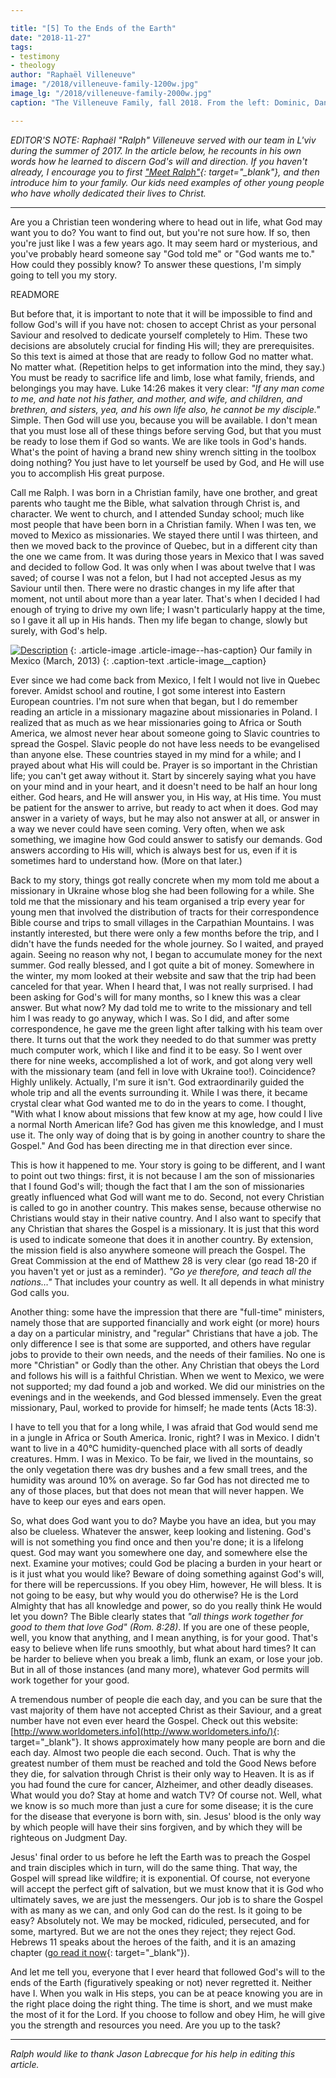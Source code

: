 ```yaml
---

title: "[5] To the Ends of the Earth"
date: "2018-11-27"
tags:
- testimony
- theology
author: "Raphaël Villeneuve"
image: "/2018/villeneuve-family-1200w.jpg"
image_lg: "/2018/villeneuve-family-2000w.jpg"
caption: "The Villeneuve Family, fall 2018. From the left: Dominic, Danièle, Matthew, Ralph"

---
```


*EDITOR'S NOTE: Raphaël "Ralph" Villeneuve served with our team in L'viv during the summer of 2017. In the article below, he recounts in his own words how he learned to discern God's will and direction. If you haven't already, I encourage you to first ["Meet Ralph"](https://ofreport.com/2017/08/meet-ralph/){: target="_blank"}, and then introduce him to your family. Our kids need examples of other young people who have wholly dedicated their lives to Christ.*

---

Are you a Christian teen wondering where to head out in life, what God may want you to do? You want to find out, but you're not sure how. If so, then you're just like I was a few years ago. It may seem hard or mysterious, and you've probably heard someone say "God told me" or "God wants me to." How could they possibly know? To answer these questions, I'm simply going to tell you my story.

READMORE

But before that, it is important to note that it will be impossible to find and follow God's will if you have not: chosen to accept Christ as your personal Saviour and resolved to dedicate yourself completely to Him. These two decisions are absolutely crucial for finding His will; they are prerequisites. So this text is aimed at those that are ready to follow God no matter what. No matter what. (Repetition helps to get information into the mind, they say.) You must be ready to sacrifice life and limb, lose what family, friends, and belongings you may have. Luke 14:26 makes it very clear: *"If any man come to me, and hate not his father, and mother, and wife, and children, and brethren, and sisters, yea, and his own life also, he cannot be my disciple."* Simple. Then God will use you, because you will be available. I don't mean that you must lose all of these things before serving God, but that you must be ready to lose them if God so wants. We are like tools in God's hands. What's the point of having a brand new shiny wrench sitting in the toolbox doing nothing? You just have to let yourself be used by God, and He will use you to accomplish His great purpose.

Call me Ralph. I was born in a Christian family, have one brother, and great parents who taught me the Bible, what salvation through Christ is, and character. We went to church, and I attended Sunday school; much like most people that have been born in a Christian family. When I was ten, we moved to Mexico as missionaries. We stayed there until I was thirteen, and then we moved back to the province of Quebec, but in a different city than the one we came from. It was during those years in Mexico that I was saved and decided to follow God. It was only when I was about twelve that I was saved; of course I was not a felon, but I had not accepted Jesus as my Saviour until then. There were no drastic changes in my life after that moment, not until about more than a year later. That's when I decided I had enough of trying to drive my own life; I wasn't particularly happy at the time, so I gave it all up in His hands. Then my life began to change, slowly but surely, with God's help.

[![Description](https://d21yo20tm8bmc2.cloudfront.net/2018/villeneuves-mexico-550w.jpg)](https://d21yo20tm8bmc2.cloudfront.net/2018/villeneuves-mexico-2000w.jpg)
{: .article-image .article-image--has-caption}
Our family in Mexico (March, 2013)
{: .caption-text .article-image__caption}

Ever since we had come back from Mexico, I felt I would not live in Quebec forever. Amidst school and routine, I got some interest into Eastern European countries. I'm not sure when that began, but I do remember reading an article in a missionary magazine about missionaries in Poland. I realized that as much as we hear missionaries going to Africa or South America, we almost never hear about someone going to Slavic countries to spread the Gospel. Slavic people do not have less needs to be evangelised than anyone else. These countries stayed in my mind for a while; and I prayed about what His will could be. Prayer is so important in the Christian life; you can't get away without it. Start by sincerely saying what you have on your mind and in your heart, and it doesn't need to be half an hour long either. God hears, and He will answer you, in His way, at His time. You must be patient for the answer to arrive, but ready to act when it does. God may answer in a variety of ways, but he may also not answer at all, or answer in a way we never could have seen coming. Very often, when we ask something, we imagine how God could answer to satisfy our demands. God answers according to His will, which is always best for us, even if it is sometimes hard to understand how. (More on that later.)

Back to my story, things got really concrete when my mom told me about a missionary in Ukraine whose blog she had been following for a while. She told me that the missionary and his team organised a trip every year for young men that involved the distribution of tracts for their correspondence Bible course and trips to small villages in the Carpathian Mountains. I was instantly interested, but there were only a few months before the trip, and I didn't have the funds needed for the whole journey. So I waited, and prayed again. Seeing no reason why not, I began to accumulate money for the next summer. God really blessed, and I got quite a bit of money. Somewhere in the winter, my mom looked at their website and saw that the trip had been canceled for that year. When I heard that, I was not really surprised. I had been asking for God's will for many months, so I knew this was a clear answer. But what now? My dad told me to write to the missionary and tell him I was ready to go anyway, which I was. So I did, and after some correspondence, he gave me the green light after talking with his team over there. It turns out that the work they needed to do that summer was pretty much computer work, which I like and find it to be easy. So I went over there for nine weeks, accomplished a lot of work, and got along very well with the missionary team (and fell in love with Ukraine too!). Coincidence? Highly unlikely. Actually, I'm sure it isn't. God extraordinarily guided the whole trip and all the events surrounding it. While I was there, it became crystal clear what God wanted me to do in the years to come. I thought, "With what I know about missions that few know at my age, how could I live a normal North American life? God has given me this knowledge, and I must use it. The only way of doing that is by going in another country to share the Gospel." And God has been directing me in that direction ever since.

This is how it happened to me. Your story is going to be different, and I want to point out two things: first, it is not because I am the son of missionaries that I found God's will; though the fact that I am the son of missionaries greatly influenced what God will want me to do. Second, not every Christian is called to go in another country. This makes sense, because otherwise no Christians would stay in their native country. And I also want to specify that any Christian that shares the Gospel is a missionary. It is just that this word is used to indicate someone that does it in another country. By extension, the mission field is also anywhere someone will preach the Gospel. The Great Commission at the end of Matthew 28 is very clear (go read 18-20 if you haven't yet or just as a reminder). *"Go ye therefore, and teach all the nations…"* That includes your country as well. It all depends in what ministry God calls you.

Another thing: some have the impression that there are "full-time" ministers, namely those that are supported financially and work eight (or more) hours a day on a particular ministry, and "regular" Christians that have a job. The only difference I see is that some are supported, and others have regular jobs to provide to their own needs, and the needs of their families. No one is more "Christian" or Godly than the other. Any Christian that obeys the Lord and follows his will is a faithful Christian. When we went to Mexico, we were not supported; my dad found a job and worked. We did our ministries on the evenings and in the weekends, and God blessed immensely. Even the great missionary, Paul, worked to provide for himself; he made tents (Acts 18:3).

I have to tell you that for a long while, I was afraid that God would send me in a jungle in Africa or South America. Ironic, right? I was in Mexico. I didn't want to live in a 40°C humidity-quenched place with all sorts of deadly creatures. Hmm. I was in Mexico. To be fair, we lived in the mountains, so the only vegetation there was dry bushes and a few small trees, and the humidity was around 10% on average. So far God has not directed me to any of those places, but that does not mean that will never happen. We have to keep our eyes and ears open.

So, what does God want you to do? Maybe you have an idea, but you may also be clueless. Whatever the answer, keep looking and listening. God's will is not something you find once and then you're done; it is a lifelong quest. God may want you somewhere one day, and somewhere else the next. Examine your motives; could God be placing a burden in your heart or is it just what you would like? Beware of doing something against God's will, for there will be repercussions. If you obey Him, however, He will bless. It is not going to be easy, but why would you do otherwise? He is the Lord Almighty that has all knowledge and power, so do you really think He would let you down? The Bible clearly states that *"all things work together for good to them that love God" (Rom. 8:28)*. If you are one of these people, well, you know that anything, and I mean anything, is for your good. That's easy to believe when life runs smoothly, but what about hard times? It can be harder to believe when you break a limb, flunk an exam, or lose your job. But in all of those instances (and many more), whatever God permits will work together for your good.

A tremendous number of people die each day, and you can be sure that the vast majority of them have not accepted Christ as their Saviour, and a great number have not even ever heard the Gospel. Check out this website: [http://www.worldometers.info](http://www.worldometers.info/){: target="_blank"}. It shows approximately how many people are born and die each day. Almost two people die each second. Ouch. That is why the greatest number of them must be reached and told the Good News before they die, for salvation through Christ is their only way to Heaven. It is as if you had found the cure for cancer, Alzheimer, and other deadly diseases. What would you do? Stay at home and watch TV? Of course not. Well, what we know is so much more than just a cure for some disease; it is the cure for the disease that everyone is born with, sin. Jesus' blood is the only way by which people will have their sins forgiven, and by which they will be righteous on Judgment Day.

Jesus' final order to us before he left the Earth was to preach the Gospel and train disciples which in turn, will do the same thing. That way, the Gospel will spread like wildfire; it is exponential. Of course, not everyone will accept the perfect gift of salvation, but we must know that it is God who ultimately saves, we are just the messengers. Our job is to share the Gospel with as many as we can, and only God can do the rest. Is it going to be easy? Absolutely not. We may be mocked, ridiculed, persecuted, and for some, martyred. But we are not the ones they reject; they reject God. Hebrews 11 speaks about the heroes of the faith, and it is an amazing chapter ([go read it now](https://biblia.com/books/kjv1900/Heb11){: target="_blank"}).

And let me tell you, everyone that I ever heard that followed God's will to the ends of the Earth (figuratively speaking or not) never regretted it. Neither have I. When you walk in His steps, you can be at peace knowing you are in the right place doing the right thing. The time is short, and we must make the most of it for the Lord. If you choose to follow and obey Him, he will give you the strength and resources you need. Are you up to the task?

---

*Ralph would like to thank Jason Labrecque for his help in editing this article.*
